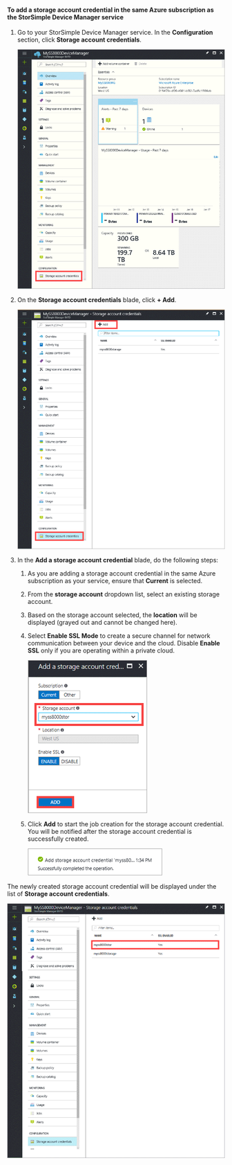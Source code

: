 <!--author=alkohli last changed: 01/20/17-->


#### To add a storage account credential in the same Azure subscription as the StorSimple Device Manager service

1. Go to your StorSimple Device Manager service. In the **Configuration** section, click **Storage account credentials**.

    ![Storage account credentials](./media/storsimple-8000-configure-new-storage-account-u2/createnewstorageacct1.png)

2. On the **Storage account credentials** blade, click **+ Add**.

    ![Add a storage account credential](./media/storsimple-8000-configure-new-storage-account-u2/createnewstorageacct2.png)

3. In the **Add a storage account credential** blade, do the following steps:

    1. As you are adding a storage account credential in the same Azure subscription as your service, ensure that **Current** is selected.

    2. From the **storage account** dropdown list, select an existing storage account.

    3. Based on the storage account selected, the **location** will be displayed (grayed out and cannot be changed here).

    4. Select **Enable SSL Mode** to create a secure channel for network communication between your device and the cloud. Disable **Enable SSL** only if you are operating within a private cloud.

        ![Add storage account credentials blade](./media/storsimple-8000-configure-new-storage-account-u2/createnewstorageacct3.png)

    5. Click **Add** to start the job creation for the storage account credential. You will be notified after the storage account credential is successfully created.

        ![Success notification for storage account credentials](./media/storsimple-8000-configure-new-storage-account-u2/createnewstorageacct5.png)

The newly created storage account credential will be displayed under the list of **Storage account credentials**.

![List of storage account credentials](./media/storsimple-8000-configure-new-storage-account-u2/createnewstorageacct6.png)

